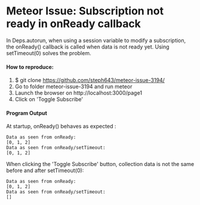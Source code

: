 Meteor Issue: Subscription not ready in onReady callback
=========================================================

In Deps.autorun, when using a session variable to modify a subscription, the onReady() callback
is called when data is not ready yet. Using setTimeout(0) solves the problem.

<h4>How to reproduce:</h4>

1. $ git clone https://github.com/steph643/meteor-issue-3194/
2. Go to folder meteor-issue-3194 and run meteor
3. Launch the browser on http://localhost:3000/page1
4. Click on 'Toggle Subscribe'


<h4>Program Output</h4>

At startup, onReady() behaves as expected :

```
Data as seen from onReady:
[0, 1, 2]
Data as seen from onReady/setTimeout:
[0, 1, 2]
```
When clicking the 'Toggle Subscribe' button, collection data is not the same before and after setTimeout(0):
```
Data as seen from onReady:
[0, 1, 2]
Data as seen from onReady/setTimeout:
[]
```

